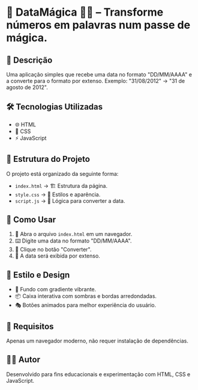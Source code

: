# 📅 DataMágica 🎩✨ – Transforme números em palavras num passe de mágica.

## 📝 Descrição
Uma aplicação simples que recebe uma data no formato "DD/MM/AAAA" e a converte para o formato por extenso. Exemplo: "31/08/2012" → "31 de agosto de 2012".

## 🛠️ Tecnologias Utilizadas
- 🌐 HTML
- 🎨 CSS
- ⚡ JavaScript

## 📂 Estrutura do Projeto
O projeto está organizado da seguinte forma:
- `index.html` → 🏗️ Estrutura da página.
- `style.css` → 🎨 Estilos e aparência.
- `script.js` → 🧠 Lógica para converter a data.

## 🚀 Como Usar
1. 📂 Abra o arquivo `index.html` em um navegador.
2. ⌨️ Digite uma data no formato "DD/MM/AAAA".
3. 🎯 Clique no botão "Converter".
4. 📜 A data será exibida por extenso.

## 🎨 Estilo e Design
- 🌈 Fundo com gradiente vibrante.
- 📦 Caixa interativa com sombras e bordas arredondadas.
- 🎭 Botões animados para melhor experiência do usuário.

## 🔧 Requisitos
Apenas um navegador moderno, não requer instalação de dependências.

## 👨‍💻 Autor
Desenvolvido para fins educacionais e experimentação com HTML, CSS e JavaScript.

